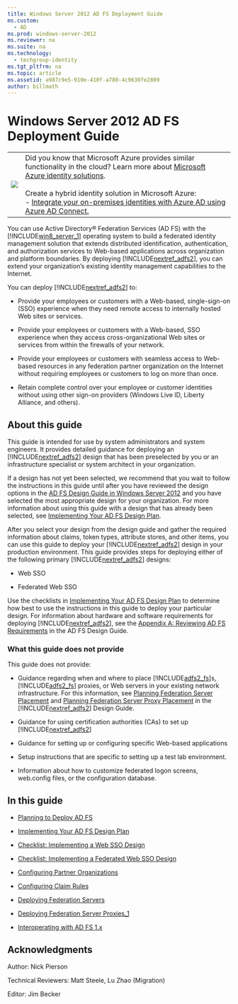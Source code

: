 ```yaml
---
title: Windows Server 2012 AD FS Deployment Guide
ms.custom: 
  - AD
ms.prod: windows-server-2012
ms.reviewer: na
ms.suite: na
ms.technology: 
  - techgroup-identity
ms.tgt_pltfrm: na
ms.topic: article
ms.assetid: a987c9e5-910e-410f-a780-4c9630fe2809
author: billmath
---
```

# Windows Server 2012 AD FS Deployment Guide
  
  
|||  
|-|-|  
|![](b93f8edc-baa1-46ad-aed5-99c8690273c0)|Did you know that Microsoft Azure provides similar functionality in the cloud? Learn more about [Microsoft Azure identity solutions](http://aka.ms/m2w274).<br /><br />Create a hybrid identity solution in Microsoft Azure:<br />\- [Integrate your on\-premises identities with Azure AD using Azure AD Connect.](http://aka.ms/f51oy5)|  
  
You can use Active Directory® Federation Services \(AD FS\) with the [!INCLUDE[win8_server_1](../Token/win8_server_1_md.md)] operating system to build a federated identity management solution that extends distributed identification, authentication, and authorization services to Web\-based applications across organization and platform boundaries. By deploying [!INCLUDE[nextref_adfs2](../Token/nextref_adfs2_md.md)], you can extend your organization’s existing identity management capabilities to the Internet.  
  
You can deploy [!INCLUDE[nextref_adfs2](../Token/nextref_adfs2_md.md)] to:  
  
-   Provide your employees or customers with a Web\-based, single\-sign\-on \(SSO\) experience when they need remote access to internally hosted Web sites or services.  
  
-   Provide your employees or customers with a Web\-based, SSO experience when they access cross\-organizational Web sites or services from within the firewalls of your network.  
  
-   Provide your employees or customers with seamless access to Web\-based resources in any federation partner organization on the Internet without requiring employees or customers to log on more than once.  
  
-   Retain complete control over your employee or customer identities without using other sign\-on providers \(Windows Live ID, Liberty Alliance, and others\).  
  
## About this guide  
This guide is intended for use by system administrators and system engineers. It provides detailed guidance for deploying an [!INCLUDE[nextref_adfs2](../Token/nextref_adfs2_md.md)] design that has been preselected by you or an infrastructure specialist or system architect in your organization.  
  
If a design has not yet been selected, we recommend that you wait to follow the instructions in this guide until after you have reviewed the design options in the [AD FS Design Guide in Windows Server 2012](../Topic/AD-FS-Design-Guide-in-Windows-Server-2012.md) and you have selected the most appropriate design for your organization. For more information about using this guide with a design that has already been selected, see [Implementing Your AD FS Design Plan](../Topic/Implementing-Your-AD-FS-Design-Plan.md).  
  
After you select your design from the design guide and gather the required information about claims, token types, attribute stores, and other items, you can use this guide to deploy your [!INCLUDE[nextref_adfs2](../Token/nextref_adfs2_md.md)] design in your production environment. This guide provides steps for deploying either of the following primary [!INCLUDE[nextref_adfs2](../Token/nextref_adfs2_md.md)] designs:  
  
-   Web SSO  
  
-   Federated Web SSO  
  
Use the checklists in [Implementing Your AD FS Design Plan](../Topic/Implementing-Your-AD-FS-Design-Plan.md) to determine how best to use the instructions in this guide to deploy your particular design. For information about hardware and software requirements for deploying [!INCLUDE[nextref_adfs2](../Token/nextref_adfs2_md.md)], see the [Appendix A: Reviewing AD FS Requirements](../Topic/Appendix-A--Reviewing-AD-FS-Requirements.md) in the AD FS Design Guide.  
  
### What this guide does not provide  
This guide does not provide:  
  
-   Guidance regarding when and where to place [!INCLUDE[adfs2_fs](../Token/adfs2_fs_md.md)]s, [!INCLUDE[adfs2_fs](../Token/adfs2_fs_md.md)] proxies, or Web servers in your existing network infrastructure. For this information, see [Planning Federation Server Placement](../Topic/Planning-Federation-Server-Placement.md) and [Planning Federation Server Proxy Placement](../Topic/Planning-Federation-Server-Proxy-Placement.md) in the [!INCLUDE[nextref_adfs2](../Token/nextref_adfs2_md.md)] Design Guide.  
  
-   Guidance for using certification authorities \(CAs\) to set up [!INCLUDE[nextref_adfs2](../Token/nextref_adfs2_md.md)]  
  
-   Guidance for setting up or configuring specific Web\-based applications  
  
-   Setup instructions that are specific to setting up a test lab environment.  
  
-   Information about how to customize federated logon screens, web.config files, or the configuration database.  
  
## In this guide  
  
-   [Planning to Deploy AD FS](../Topic/Planning-to-Deploy-AD-FS.md)  
  
-   [Implementing Your AD FS Design Plan](../Topic/Implementing-Your-AD-FS-Design-Plan.md)  
  
-   [Checklist: Implementing a Web SSO Design](../Topic/Checklist--Implementing-a-Web-SSO-Design.md)  
  
-   [Checklist: Implementing a Federated Web SSO Design](../Topic/Checklist--Implementing-a-Federated-Web-SSO-Design.md)  
  
-   [Configuring Partner Organizations](../Topic/Configuring-Partner-Organizations.md)  
  
-   [Configuring Claim Rules](../Topic/Configuring-Claim-Rules.md)  
  
-   [Deploying Federation Servers](../Topic/Deploying-Federation-Servers.md)  
  
-   [Deploying Federation Server Proxies_1](../Topic/Deploying-Federation-Server-Proxies_1.md)  
  
-   [Interoperating with AD FS 1.x](../Topic/Interoperating-with-AD-FS-1.x.md)  
  
## Acknowledgments  
Author: Nick Pierson  
  
Technical Reviewers: Matt Steele, Lu Zhao \(Migration\)  
  
Editor: Jim Becker  
  
